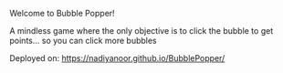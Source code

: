 Welcome to Bubble Popper!

A mindless game where the only objective is to click the bubble to get points... so you can click more bubbles

Deployed on:
https://nadiyanoor.github.io/BubblePopper/